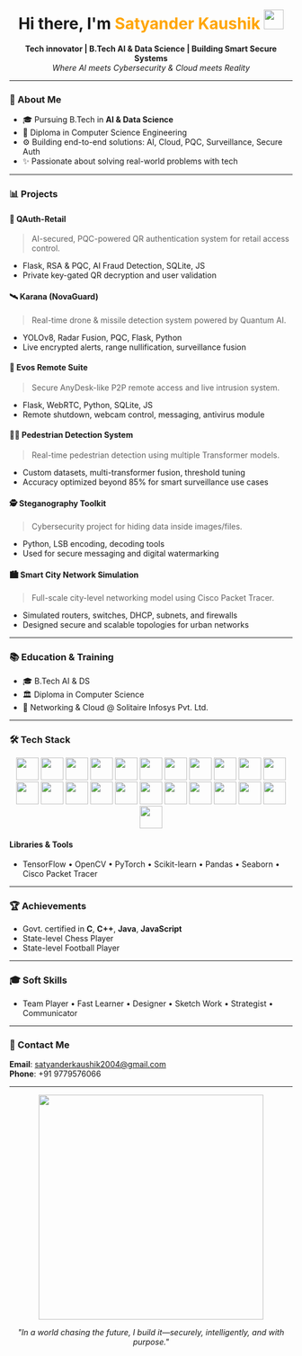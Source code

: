 <!-- GitHub Profile README for Satyander Kaushik -->

<h1 align="center">Hi there, I'm <span style="color:#FFA500">Satyander Kaushik</span> <img src="https://media.giphy.com/media/hvRJCLFzcasrR4ia7z/giphy.gif" width="35"></h1>

<p align="center">
  <b>Tech innovator | B.Tech AI & Data Science | Building Smart Secure Systems</b><br>
  <i>Where AI meets Cybersecurity & Cloud meets Reality</i>
</p>

---

### 🚀 About Me
- 🎓 Pursuing B.Tech in **AI & Data Science**
- 🌟 Diploma in Computer Science Engineering
- ⚙️ Building end-to-end solutions: AI, Cloud, PQC, Surveillance, Secure Auth
- ✨ Passionate about solving real-world problems with tech

---

### 📊 Projects

#### 🔐 QAuth-Retail
> AI-secured, PQC-powered QR authentication system for retail access control.
- Flask, RSA & PQC, AI Fraud Detection, SQLite, JS
- Private key-gated QR decryption and user validation

#### 🛰️ Karana (NovaGuard)
> Real-time drone & missile detection system powered by Quantum AI.
- YOLOv8, Radar Fusion, PQC, Flask, Python
- Live encrypted alerts, range nullification, surveillance fusion

#### 📡 Evos Remote Suite
> Secure AnyDesk-like P2P remote access and live intrusion system.
- Flask, WebRTC, Python, SQLite, JS
- Remote shutdown, webcam control, messaging, antivirus module

#### 🚶‍♂️ Pedestrian Detection System
> Real-time pedestrian detection using multiple Transformer models.
- Custom datasets, multi-transformer fusion, threshold tuning
- Accuracy optimized beyond 85% for smart surveillance use cases

#### 🕵️ Steganography Toolkit
> Cybersecurity project for hiding data inside images/files.
- Python, LSB encoding, decoding tools
- Used for secure messaging and digital watermarking

#### 🏙️ Smart City Network Simulation
> Full-scale city-level networking model using Cisco Packet Tracer.
- Simulated routers, switches, DHCP, subnets, and firewalls
- Designed secure and scalable topologies for urban networks

---

### 📚 Education & Training
- 🎓 B.Tech AI & DS 
- 🏛️ Diploma in Computer Science 
- 📅 Networking & Cloud @ Solitaire Infosys Pvt. Ltd.

---

### 🛠️ Tech Stack
<p align="center">
  <img src="https://cdn.jsdelivr.net/gh/devicons/devicon/icons/python/python-original.svg" width="40" />
  <img src="https://cdn.jsdelivr.net/gh/devicons/devicon/icons/c/c-original.svg" width="40" />
  <img src="https://cdn.jsdelivr.net/gh/devicons/devicon/icons/cplusplus/cplusplus-original.svg" width="40" />
  <img src="https://cdn.jsdelivr.net/gh/devicons/devicon/icons/java/java-original.svg" width="40" />
  <img src="https://cdn.jsdelivr.net/gh/devicons/devicon/icons/javascript/javascript-original.svg" width="40" />
  <img src="https://cdn.jsdelivr.net/gh/devicons/devicon/icons/react/react-original.svg" width="40" />
  <img src="https://cdn.jsdelivr.net/gh/devicons/devicon/icons/flutter/flutter-original.svg" width="40" />
  <img src="https://cdn.jsdelivr.net/gh/devicons/devicon/icons/nodejs/nodejs-original.svg" width="40" />
  <img src="https://cdn.jsdelivr.net/gh/devicons/devicon/icons/html5/html5-original.svg" width="40" />
  <img src="https://cdn.jsdelivr.net/gh/devicons/devicon/icons/css3/css3-original.svg" width="40" />
  <img src="https://cdn.jsdelivr.net/gh/devicons/devicon/icons/sass/sass-original.svg" width="40" />
  <img src="https://cdn.jsdelivr.net/gh/devicons/devicon/icons/nginx/nginx-original.svg" width="40" />
  <img src="https://cdn.jsdelivr.net/gh/devicons/devicon/icons/linux/linux-original.svg" width="40" />
  <img src="https://cdn.jsdelivr.net/gh/devicons/devicon/icons/ubuntu/ubuntu-plain.svg" width="40" />
  <img src="https://cdn.jsdelivr.net/gh/devicons/devicon/icons/firebase/firebase-plain.svg" width="40" />
  <img src="https://cdn.jsdelivr.net/gh/devicons/devicon/icons/amazonwebservices/amazonwebservices-original.svg" width="40" />
  <img src="https://cdn.jsdelivr.net/gh/devicons/devicon/icons/mongodb/mongodb-original.svg" width="40" />
  <img src="https://cdn.jsdelivr.net/gh/devicons/devicon/icons/mysql/mysql-original.svg" width="40" />
  <img src="https://cdn.jsdelivr.net/gh/devicons/devicon/icons/oracle/oracle-original.svg" width="40" />
  <img src="https://cdn.jsdelivr.net/gh/devicons/devicon/icons/electron/electron-original.svg" width="40" />
  <img src="https://cdn.jsdelivr.net/gh/devicons/devicon/icons/android/android-original.svg" width="40" />
  <img src="https://cdn.jsdelivr.net/gh/devicons/devicon/icons/photoshop/photoshop-line.svg" width="40" />
  <img src="https://cdn.jsdelivr.net/gh/devicons/devicon/icons/illustrator/illustrator-line.svg" width="40" />
</p>

#### Libraries & Tools
- TensorFlow • OpenCV • PyTorch • Scikit-learn • Pandas • Seaborn • Cisco Packet Tracer

---

### 🏆 Achievements
- Govt. certified in **C**, **C++**, **Java**, **JavaScript**
- State-level Chess Player 
- State-level Football Player 

---

### 🎓 Soft Skills
- Team Player • Fast Learner • Designer • Sketch Work • Strategist • Communicator

---

### 📢 Contact Me
**Email**: [satyanderkaushik2004@gmail.com](mailto:satyanderkaushik2004@gmail.com)  
**Phone**: +91 9779576066

---

<p align="center">
  <img src="https://media.giphy.com/media/qgQUggAC3Pfv687qPC/giphy.gif" width="400" />
</p>

<p align="center">
  <i>"In a world chasing the future, I build it—securely, intelligently, and with purpose."</i>
</p>
